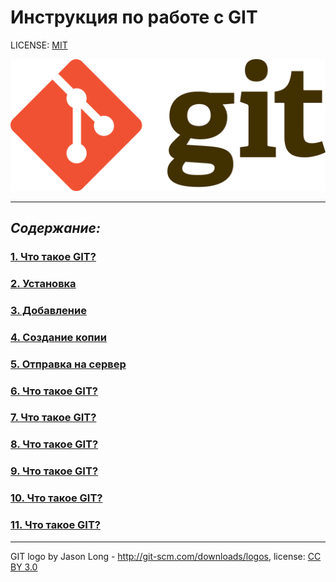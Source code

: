 # Инструкция по работе с GIT

LICENSE: [MIT](./license.md)

![git-logo](./assets/1280px-Git-logo.svg.png)

---
## ***Содержание:***

### [ 1. Что такое GIT?](./whatIs.md)
### [ 2. Установка](./whatIs.md)
### [ 3. Добавление](./whatIs.md)
### [ 4. Создание копии](./whatIs.md)
### [ 5. Отправка на сервер](./whatIs.md)
### [ 6. Что такое GIT?](./whatIs.md)
### [ 7. Что такое GIT?](./whatIs.md)
### [ 8. Что такое GIT?](./whatIs.md)
### [ 9. Что такое GIT?](./whatIs.md)
### [ 10. Что такое GIT?](./whatIs.md)
### [ 11. Что такое GIT?](./whatIs.md)

---

GIT logo by Jason Long - http://git-scm.com/downloads/logos, license: [CC BY 3.0](https://creativecommons.org/licenses/by/3.0/)